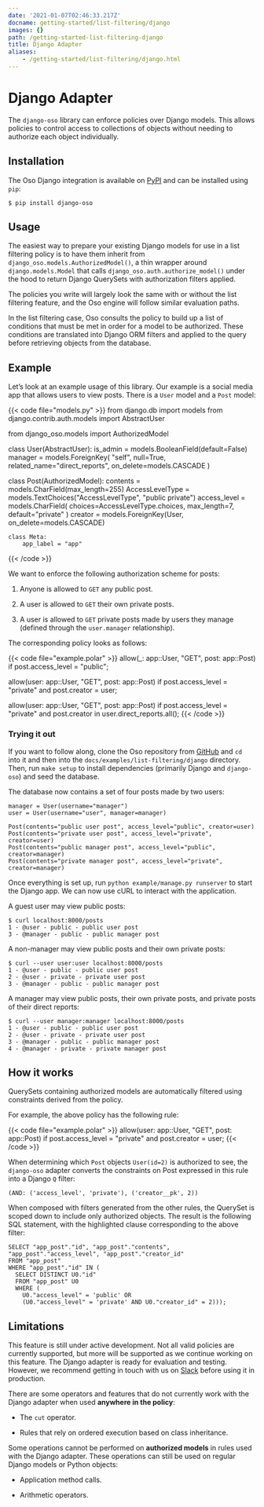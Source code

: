 ```yaml
---
date: '2021-01-07T02:46:33.217Z'
docname: getting-started/list-filtering/django
images: {}
path: /getting-started-list-filtering-django
title: Django Adapter
aliases: 
    - /getting-started/list-filtering/django.html
---
```


# Django Adapter

The `django-oso` library can enforce policies over Django models. This allows
policies to control access to collections of objects without needing to
authorize each object individually.

## Installation

The Oso Django integration is available on [PyPI](https://pypi.org/project/django-oso/) and can be installed using
`pip`:

```
$ pip install django-oso
```

## Usage

The easiest way to prepare your existing Django models for use in a list
filtering policy is to have them inherit from
`django_oso.models.AuthorizedModel()`, a thin wrapper around
`django.models.Model` that calls `django_oso.auth.authorize_model()`
under the hood to return Django QuerySets with authorization filters applied.

The policies you write will largely look the same with or without the list
filtering feature, and the Oso engine will follow similar evaluation paths.

In the list filtering case, Oso consults the policy to build up a list of
conditions that must be met in order for a model to be authorized. These
conditions are translated into Django ORM filters and applied to the query
before retrieving objects from the database.

## Example

Let’s look at an example usage of this library. Our example is a social media
app that allows users to view posts. There is a `User` model and a `Post`
model:

{{< code file="models.py" >}}
from django.db import models
from django.contrib.auth.models import AbstractUser

from django_oso.models import AuthorizedModel


class User(AbstractUser):
    is_admin = models.BooleanField(default=False)
    manager = models.ForeignKey(
        "self", null=True, related_name="direct_reports", on_delete=models.CASCADE
    )


class Post(AuthorizedModel):
    contents = models.CharField(max_length=255)
    AccessLevelType = models.TextChoices("AccessLevelType", "public private")
    access_level = models.CharField(
        choices=AccessLevelType.choices, max_length=7, default="private"
    )
    creator = models.ForeignKey(User, on_delete=models.CASCADE)

    class Meta:
        app_label = "app"
{{< /code >}}

We want to enforce the following authorization scheme for posts:


1. Anyone is allowed to `GET` any public post.


2. A user is allowed to `GET` their own private posts.


3. A user is allowed to `GET` private posts made by users they manage
(defined through the `user.manager` relationship).

The corresponding policy looks as follows:

{{< code file="example.polar" >}}
allow(_: app::User, "GET", post: app::Post) if
    post.access_level = "public";

allow(user: app::User, "GET", post: app::Post) if
    post.access_level = "private" and
    post.creator = user;

allow(user: app::User, "GET", post: app::Post) if
    post.access_level = "private" and
    post.creator in user.direct_reports.all();
{{< /code >}}

### Trying it out

If you want to follow along, clone the Oso repository from [GitHub](https://github.com/osohq/oso) and `cd`
into it and then into the `docs/examples/list-filtering/django` directory.
Then, run `make setup` to install dependencies (primarily Django and
`django-oso`) and seed the database.

The database now contains a set of four posts made by two users:

```
manager = User(username="manager")
user = User(username="user", manager=manager)

Post(contents="public user post", access_level="public", creator=user)
Post(contents="private user post", access_level="private", creator=user)
Post(contents="public manager post", access_level="public", creator=manager)
Post(contents="private manager post", access_level="private", creator=manager)
```

Once everything is set up, run `python example/manage.py runserver` to start
the Django app. We can now use cURL to interact with the application.

A guest user may view public posts:

```
$ curl localhost:8000/posts
1 - @user - public - public user post
3 - @manager - public - public manager post
```

A non-manager may view public posts and their own private posts:

```
$ curl --user user:user localhost:8000/posts
1 - @user - public - public user post
2 - @user - private - private user post
3 - @manager - public - public manager post
```

A manager may view public posts, their own private posts, and private posts of
their direct reports:

```
$ curl --user manager:manager localhost:8000/posts
1 - @user - public - public user post
2 - @user - private - private user post
3 - @manager - public - public manager post
4 - @manager - private - private manager post
```

## How it works

QuerySets containing authorized models are automatically filtered using
constraints derived from the policy.

For example, the above policy has the following rule:

{{< code file="example.polar" >}}
allow(user: app::User, "GET", post: app::Post) if
    post.access_level = "private" and
    post.creator = user;
{{< /code >}}

When determining which `Post` objects `User(id=2)` is authorized to see,
the `django-oso` adapter converts the constraints on Post expressed in this
rule into a Django `Q` filter:

```
(AND: ('access_level', 'private'), ('creator__pk', 2))
```

When composed with filters generated from the other rules, the QuerySet is
scoped down to include only authorized objects. The result is the following SQL
statement, with the highlighted clause corresponding to the above filter:

```
SELECT "app_post"."id", "app_post"."contents", "app_post"."access_level", "app_post"."creator_id"
FROM "app_post"
WHERE "app_post"."id" IN (
  SELECT DISTINCT U0."id"
  FROM "app_post" U0
  WHERE (
    U0."access_level" = 'public' OR
    (U0."access_level" = 'private' AND U0."creator_id" = 2)));
```

## Limitations

This feature is still under active development. Not all valid policies are
currently supported, but more will be supported as we continue working on this
feature. The Django adapter is ready for evaluation and testing. However, we
recommend getting in touch with us on [Slack](http://join-slack.osohq.com/) before using it in production.

There are some operators and features that do not currently work with the
Django adapter when used **anywhere in the policy**:


* The `cut` operator.


* Rules that rely on ordered execution based on class inheritance.

Some operations cannot be performed on **authorized models** in rules used with
the Django adapter. These operations can still be used on regular Django models
or Python objects:


* Application method calls.


* Arithmetic operators.
